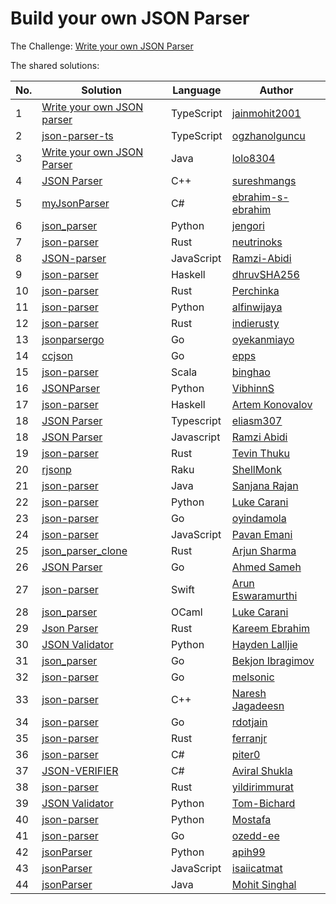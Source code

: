 # Build your own JSON Parser

The Challenge: [Write your own JSON Parser](https://codingchallenges.fyi/challenges/challenge-json-parser)

The shared solutions:

| No. | Solution | Language | Author |
|-----|----------|----------|--------|
| 1 | [Write your own JSON parser](https://github.com/jainmohit2001/coding-challenges/blob/master/src/2) | TypeScript | [jainmohit2001](https://github.com/jainmohit2001) |
| 2 | [json-parser-ts](https://github.com/ogzhanolguncu/json-parser-ts) | TypeScript | [ogzhanolguncu](https://github.com/ogzhanolguncu) |
| 3 | [Write your own JSON Parser](https://github.com/lolo8304/coding-challenge/tree/main/no-2) | Java | [lolo8304 ](https://github.com/lolo8304) |
| 4 | [JSON Parser](https://github.com/sureshmangs/Build-Your-Own-X/tree/main/JSON-Parser/C%2B%2B) | C++ | [sureshmangs](https://github.com/sureshmangs) |
| 5 | [myJsonParser](https://github.com/ebrahim-s-ebrahim/myJsonParser) | C# | [ebrahim-s-ebrahim](https://github.com/ebrahim-s-ebrahim) |
| 6 | [json_parser](https://github.com/jengori/json_parser) | Python | [jengori](https://github.com/jengori) |
| 7 | [json-parser](https://github.com/neutrinoks/CodingChallenge/tree/main/json-parser) | Rust | [neutrinoks](https://github.com/neutrinoks) |
| 8 | [JSON-parser](https://github.com/Ramzi-Abidi/JSON-parser) | JavaScript | [Ramzi-Abidi](https://github.com/Ramzi-Abidi) |
| 9 | [json-parser](https://github.com/dhruvSHA256/json-parser) | Haskell | [dhruvSHA256](https://github.com/dhruvSHA256) |
| 10 | [json-parser](https://github.com/Perchinka/ownJSON) | Rust | [Perchinka](https://github.com/Perchinka/) |
| 11 | [json-parser](https://github.com/alfinwijaya/json-parser) | Python | [alfinwijaya](https://github.com/alfinwijaya) |
| 12 | [json-parser](https://github.com/indierusty/json-parser) | Rust | [indierusty](https://github.com/indierusty) |
| 13 | [jsonparsergo](https://github.com/oyekanmiayo/jsonparsego) | Go | [oyekanmiayo](https://github.com/oyekanmiayo) |
| 14 | [ccjson](https://github.com/epps/ccjson) | Go | [epps](https://github.com/epps) |
| 15 | [json-parser](https://gitlab.com/bzai-public/codingchallenge-json-parser) | Scala | [binghao](https://gitlab.com/bzai-public) |
| 16 | [JSONParser](https://github.com/VibhinnS/JSONParser.git) | Python | [VibhinnS](https://github.com/VibhinnS) |
| 17 | [json-parser](https://github.com/izebit/coding-challenges/tree/master/2-json-parser) | Haskell | [Artem Konovalov](https://github.com/izebit) |
| 18 | [JSON Parser](https://github.com/eliasm307/coding-challenges/tree/main/packages/json-parser) | Typescript | [eliasm307](https://github.com/eliasm307) |
| 18 | [JSON Parser](https://github.com/Ramzi-Abidi/JSON-parser) | Javascript | [Ramzi Abidi](https://github.com/Ramzi-Abidi) |
| 19 | [json-parser](https://github.com/Tevinthuku/coding_challenges_fyi/tree/main/json-parser) | Rust | [Tevin Thuku](https://github.com/Tevinthuku) |
| 20 | [rjsonp](https://github.com/shellmonk/rjsonp) | Raku | [ShellMonk](https://shellmonk.io/posts/monk-coding-challenge-2-json-parser-in-raku/) |
| 21 | [json-parser](https://github.com/sanjanarjn/json-parser) | Java | [Sanjana Rajan](https://github.com/sanjanarjn)   |
| 22 | [json-parser](https://github.com/lwcarani/json-parser) | Python | [Luke Carani](https://github.com/lwcarani)   |
| 23 | [json-parser](https://github.com/pasDamola/json-parser)  | Go | [oyindamola](https://github.com/pasDamola) |
| 24 | [json-parser](https://github.com/p1kalys/Coding_Challenges_by_John_Crickett/tree/main/json_parser)  | JavaScript | [Pavan Emani](https://github.com/p1kalys/) |
| 25 | [json_parser_clone](https://github.com/arjunsharma-dev1/json_parser_clone)  | Rust | [Arjun Sharma](https://github.com/arjunsharma-dev1) |
| 26 | [JSON Parser](https://github.com/ahmedsameha1/ccjsonparser)  | Go | [Ahmed Sameh](https://github.com/ahmedsameha1) |
| 27 | [json-parser](https://github.com/ArunEA/CodingChallengesSolution/tree/master/2-JSONParser) | Swift | [Arun Eswaramurthi](https://github.com/ArunEA) |
| 28 | [json_parser](https://github.com/lwcarani/json-parser/tree/main/ocaml/json_parser)  | OCaml | [Luke Carani](https://github.com/lwcarani) |
| 29 | [Json Parser](https://github.com/kareemmahlees/coding_challenges_solutions/blob/master/json-parser/README.md) | Rust | [Kareem Ebrahim](https://github.com/kareemmahlees) |
| 30 | [JSON Validator](https://github.com/hlalljie/json-validator-python)  | Python | [Hayden Lalljie](https://github.com/hlalljie) |
| 31 | [json_parser](https://github.com/Re1nGer/json_parser)  | Go | [Bekjon Ibragimov](https://github.com/re1nger) |
| 32 | [json-parser](https://github.com/melsonic/json-parser)  | Go | [melsonic](https://github.com/melsonic) |
| 33 | [json-parser](https://github.com/Infinage/cpp-experiments/tree/main/json-parser)  | C++ | [Naresh Jagadeesn](https://github.com/Infinage) |
| 34 | [json-parser](https://github.com/rdotjain/json-parser) | Go | [rdotjain](https://github.com/rdotjain) |
| 35 | [json-parser](https://github.com/ferranjr/build-your-own-in-rust/tree/main/json-parser) | Rust | [ferranjr](https://github.com/ferranjr/) |
| 36 | [json-parser](https://github.com/piter0/json-parser)  | C# | [piter0](https://github.com/piter0) |
| 37 | [JSON-VERIFIER](https://github.com/viralcodex/json-verifier-cli/)  | C# | [Aviral Shukla](https://github.com/viralcodex) |
| 38 | [json-parser](https://github.com/yildirimmurat/Json-parser)  | Rust | [yildirimmurat](https://github.com/yildirimmurat) |
| 39 | [JSON Validator](https://gitlab.com/Tom-Bichard/cricket_coding_challenges/-/tree/main/Challenge_0002) | Python | [Tom-Bichard](https://gitlab.com/Tom-Bichard) |
| 40 | [json-parser](https://github.com/Mostafa95/JsonParser)  | Python | [Mostafa](https://github.com/Mostafa95) |
| 41 | [json-parser](https://github.com/ozedd-ee/json-parser)  | Go | [ozedd-ee](https://github.com/ozedd-ee) |
| 42 | [jsonParser](https://github.com/apih99/jsonParser)  | Python | [apih99](https://github.com/apih99) |
| 43 | [jsonParser](https://github.com/isaiicatmat/JSONParser)  | JavaScript | [isaiicatmat](https://github.com/isaiicatmat) |
| 44 | [jsonParser](https://github.com/MohitSinghal2811/lld/tree/master/jsonParser) | Java | [Mohit Singhal](https://github.com/MohitSinghal2811)
